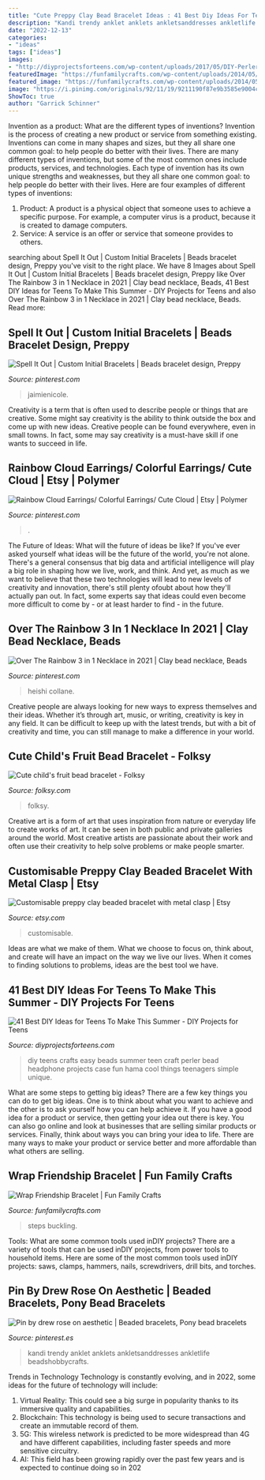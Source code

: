 ```yaml
---
title: "Cute Preppy Clay Bead Bracelet Ideas : 41 Best Diy Ideas For Teens To Make This Summer"
description: "Kandi trendy anklet anklets ankletsanddresses ankletlife beadshobbycrafts"
date: "2022-12-13"
categories:
- "ideas"
tags: ["ideas"]
images:
- "http://diyprojectsforteens.com/wp-content/uploads/2017/05/DIY-Perler-Bead-Headphone-Case.jpg"
featuredImage: "https://funfamilycrafts.com/wp-content/uploads/2014/05/Main-colors-for-friendship-bracelets-and-one-of-different-bracelets-to-make-with-string-step3.jpg"
featured_image: "https://funfamilycrafts.com/wp-content/uploads/2014/05/Main-colors-for-friendship-bracelets-and-one-of-different-bracelets-to-make-with-string-step3.jpg"
image: "https://i.pinimg.com/originals/92/11/19/9211190f87e9b3585e9004c05ed24b6f.jpg"
ShowToc: true
author: "Garrick Schinner"
---
```



Invention as a product: What are the different types of inventions?
Invention is the process of creating a new product or service from something existing. Inventions can come in many shapes and sizes, but they all share one common goal: to help people do better with their lives. 
There are many different types of inventions, but some of the most common ones include products, services, and technologies. Each type of invention has its own unique strengths and weaknesses, but they all share one common goal: to help people do better with their lives. 
Here are four examples of different types of inventions: 
1) Product: A product is a physical object that someone uses to achieve a specific purpose. For example, a computer virus is a product, because it is created to damage computers. 
2) Service: A service is an offer or service that someone provides to others.

	

		
searching about Spell It Out | Custom Initial Bracelets | Beads bracelet design, Preppy you've visit to the right place. We have 8 Images about Spell It Out | Custom Initial Bracelets | Beads bracelet design, Preppy like Over The Rainbow 3 in 1 Necklace in 2021 | Clay bead necklace, Beads, 41 Best DIY Ideas for Teens To Make This Summer - DIY Projects for Teens and also Over The Rainbow 3 in 1 Necklace in 2021 | Clay bead necklace, Beads. Read more:
		
    
## Spell It Out | Custom Initial Bracelets | Beads Bracelet Design, Preppy

<img loading=lazy src="https://i.pinimg.com/originals/b9/a5/10/b9a5108e224643489304efc653f9aac3.jpg" onerror="this.onerror=null;this.src='https://tse3.mm.bing.net/th?id=OIP.dIPmm3GMT4Xm78jWEJVKXwHaHa&amp;pid=15.1';" alt="Spell It Out | Custom Initial Bracelets | Beads bracelet design, Preppy">

_Source: pinterest.com_

>jaimienicole. 

	

Creativity is a term that is often used to describe people or things that are creative. Some might say creativity is the ability to think outside the box and come up with new ideas. Creative people can be found everywhere, even in small towns. In fact, some may say creativity is a must-have skill if one wants to succeed in life.

    
## Rainbow Cloud Earrings/ Colorful Earrings/ Cute Cloud | Etsy | Polymer

<img loading=lazy src="https://i.pinimg.com/originals/0e/9e/59/0e9e59bb255a57dfba1bb75e014bc6aa.jpg" onerror="this.onerror=null;this.src='https://tse2.mm.bing.net/th?id=OIP.1663xYMjECMflNNF2PYAfwHaJ4&amp;pid=15.1';" alt="Rainbow Cloud Earrings/ Colorful Earrings/ Cute Cloud | Etsy | Polymer">

_Source: pinterest.com_

>. 

	

The Future of Ideas: What will the future of ideas be like?
If you've ever asked yourself what ideas will be the future of the world, you're not alone. There's a general consensus that big data and artificial intelligence will play a big role in shaping how we live, work, and think. And yet, as much as we want to believe that these two technologies will lead to new levels of creativity and innovation, there's still plenty ofoubt about how they'll actually pan out. In fact, some experts say that ideas could even become more difficult to come by - or at least harder to find - in the future.

    
## Over The Rainbow 3 In 1 Necklace In 2021 | Clay Bead Necklace, Beads

<img loading=lazy src="https://i.pinimg.com/originals/92/11/19/9211190f87e9b3585e9004c05ed24b6f.jpg" onerror="this.onerror=null;this.src='https://tse4.mm.bing.net/th?id=OIP.K_zpQWSRhW8A9ZIhdSNnbwHaJ4&amp;pid=15.1';" alt="Over The Rainbow 3 in 1 Necklace in 2021 | Clay bead necklace, Beads">

_Source: pinterest.com_

>heishi collane. 

	

Creative people are always looking for new ways to express themselves and their ideas. Whether it’s through art, music, or writing, creativity is key in any field. It can be difficult to keep up with the latest trends, but with a bit of creativity and time, you can still manage to make a difference in your world.

    
## Cute Child&#039;s Fruit Bead Bracelet - Folksy

<img loading=lazy src="https://images.folksy.com/aXRlbXMvNDg1NzU4LzIwMTIwNjE2LzUyMzI5MzEzNDA0-N/main/3097266-Cute-child-s-fruit-bead-bracelet--0" onerror="this.onerror=null;this.src='https://tse1.mm.bing.net/th?id=OIP.8P4F-WvqYSgf5FsrDtCaHAHaG0&amp;pid=15.1';" alt="Cute child&#039;s fruit bead bracelet - Folksy">

_Source: folksy.com_

>folksy. 

	

Creative art is a form of art that uses inspiration from nature or everyday life to create works of art. It can be seen in both public and private galleries around the world. Most creative artists are passionate about their work and often use their creativity to help solve problems or make people smarter.

    
## Customisable Preppy Clay Beaded Bracelet With Metal Clasp | Etsy

<img loading=lazy src="https://i.etsystatic.com/31326614/r/il/7e6637/3277808298/il_fullxfull.3277808298_q7k2.jpg" onerror="this.onerror=null;this.src='https://tse3.mm.bing.net/th?id=OIP.rOHNs3QZjUXJm-LClWPs1AHaJ4&amp;pid=15.1';" alt="Customisable preppy clay beaded bracelet with metal clasp | Etsy">

_Source: etsy.com_

>customisable. 

	

Ideas are what we make of them. What we choose to focus on, think about, and create will have an impact on the way we live our lives. When it comes to finding solutions to problems, ideas are the best tool we have.

    
## 41 Best DIY Ideas For Teens To Make This Summer - DIY Projects For Teens

<img loading=lazy src="http://diyprojectsforteens.com/wp-content/uploads/2017/05/DIY-Perler-Bead-Headphone-Case.jpg" onerror="this.onerror=null;this.src='https://tse4.mm.bing.net/th?id=OIP.Wi_f070NkeiHqIK_Mvr00QHaUF&amp;pid=15.1';" alt="41 Best DIY Ideas for Teens To Make This Summer - DIY Projects for Teens">

_Source: diyprojectsforteens.com_

>diy teens crafts easy beads summer teen craft perler bead headphone projects case fun hama cool things teenagers simple unique. 

	

What are some steps to getting big ideas?
There are a few key things you can do to get big ideas. One is to think about what you want to achieve and the other is to ask yourself how you can help achieve it. If you have a good idea for a product or service, then getting your idea out there is key. You can also go online and look at businesses that are selling similar products or services. Finally, think about ways you can bring your idea to life. There are many ways to make your product or service better and more affordable than what others are selling.

    
## Wrap Friendship Bracelet | Fun Family Crafts

<img loading=lazy src="https://funfamilycrafts.com/wp-content/uploads/2014/05/Main-colors-for-friendship-bracelets-and-one-of-different-bracelets-to-make-with-string-step3.jpg" onerror="this.onerror=null;this.src='https://tse4.mm.bing.net/th?id=OIP.WMCOD7RQvhZiOELFcK6GLQHaFK&amp;pid=15.1';" alt="Wrap Friendship Bracelet | Fun Family Crafts">

_Source: funfamilycrafts.com_

>steps buckling. 

	

Tools: What are some common tools used inDIY projects?
There are a variety of tools that can be used inDIY projects, from power tools to household items. Here are some of the most common tools used inDIY projects: saws, clamps, hammers, nails, screwdrivers, drill bits, and torches.

    
## Pin By Drew Rose On Aesthetic | Beaded Bracelets, Pony Bead Bracelets

<img loading=lazy src="https://i.pinimg.com/originals/4a/72/4e/4a724e5165540c49097ba19b08150797.jpg" onerror="this.onerror=null;this.src='https://tse2.mm.bing.net/th?id=OIP.R2fpElUDXqEfV6aR5riS2QHaHY&amp;pid=15.1';" alt="Pin by drew rose on aesthetic | Beaded bracelets, Pony bead bracelets">

_Source: pinterest.es_

>kandi trendy anklet anklets ankletsanddresses ankletlife beadshobbycrafts. 

	

Trends in Technology
Technology is constantly evolving, and in 2022, some ideas for the future of technology will include: 
1. Virtual Reality: This could see a big surge in popularity thanks to its immersive quality and capabilities. 
2. Blockchain: This technology is being used to secure transactions and create an immutable record of them. 
3. 5G: This wireless network is predicted to be more widespread than 4G and have different capabilities, including faster speeds and more sensitive circuitry. 
4. AI: This field has been growing rapidly over the past few years and is expected to continue doing so in 202
